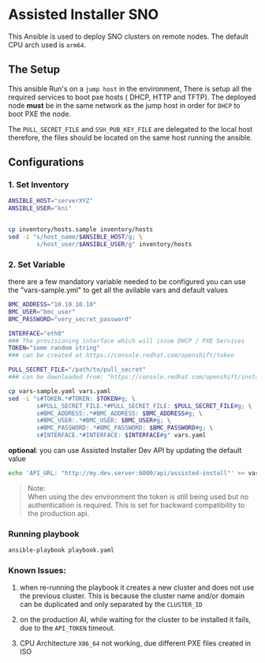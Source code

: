 # Assisted Installer SNO 
This  Ansible is used to deploy SNO clusters on remote nodes. The default CPU arch used is `arm64`. 
 


## The Setup
This ansible Run's on a `jump host` in the environment, There is setup all the required services to boot pxe hosts ( DHCP, HTTP and TFTP). 
The deployed node **must** be in the same network as the jump host in order for `DHCP` to boot PXE the node.
 
The `PULL_SECRET_FILE` and `SSH_PUB_KEY_FILE` are delegated to the local host therefore, the files should be located on the same host running the ansible.


## Configurations

###  1. Set Inventory
```bash
ANSIBLE_HOST="serverXYZ"
ANSIBLE_USER="kni"


cp inventory/hosts.sample inventory/hosts
sed -i "s/host_name/$ANSIBLE_HOST/g; \
        s/host_user/$ANSIBLE_USER/g" inventory/hosts
```

### 2. Set Variable
there are a few mandatory variable needed to be configured
you can use the "vars-sample.yml" to get all the avilable vars and default values

```bash
BMC_ADDRESS="10.10.10.10"
BMC_USER="bmc_user"
BMC_PASSWORD="very_secret_password"

INTERFACE="eth0"
### The provisioning interface which will issue DHCP / PXE Services
TOKEN="some random string"
### can be created at https://console.redhat.com/openshift/token

PULL_SECRET_FILE="/path/to/pull_secret"
### can be downloaded from: "https://console.redhat.com/openshift/install/pull-secret"

cp vars-sample.yaml vars.yaml
sed -i "s#TOKEN.*#TOKEN: $TOKEN#g; \
        s#PULL_SECRET_FILE.*#PULL_SECRET_FILE: $PULL_SECRET_FILE#g; \
        s#BMC_ADDRESS:.*#BMC_ADDRESS: $BMC_ADDRESS#g; \
        s#BMC_USER:.*#BMC_USER: $BMC_USER#g; \
        s#BMC_PASSWORD:.*#BMC_PASSWORD: $BMC_PASSWORD#g; \
        s#INTERFACE.*#INTERFACE: $INTERFACE#g" vars.yaml
```

**optional**: you can use Assisted Installer Dev API by updating the default value
```bash
echo 'API_URL: "http://my.dev.server:6000/api/assisted-install"' >> vars.yaml 
```
> Note:  
> When using the dev environment the token is still being used but no authentication is required. This is set for backward compatibility to the production api.
 


### Running playbook
```bash
ansible-playbook playbook.yaml
```



### Known Issues:
1. when re-running the playbook it creates a new cluster and does not use the previous cluster. This is because the cluster name and/or domain can be duplicated and only separated by the `CLUSTER_ID`
 
2. on the production AI, while waiting for the cluster to be installed it fails, due to the `API_TOKEN` timeout.

 
3. CPU Architecture `X86_64` not working, due different PXE files created in ISO 